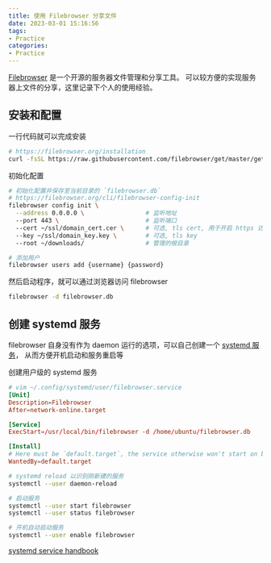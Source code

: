 ```yaml
---
title: 使用 Filebrowser 分享文件 
date: 2023-03-01 15:16:56
tags:
- Practice
categories:
- Practice
---
```


[Filebrowser](https://github.com/filebrowser/filebrowser) 是一个开源的服务器文件管理和分享工具。
可以较方便的实现服务器上文件的分享，这里记录下个人的使用经验。

<!-- more -->

## 安装和配置

一行代码就可以完成安装

```bash
# https://filebrowser.org/installation
curl -fsSL https://raw.githubusercontent.com/filebrowser/get/master/get.sh | bash
```

初始化配置

```bash
# 初始化配置并保存至当前目录的 `filebrowser.db`
# https://filebrowser.org/cli/filebrowser-config-init
filebrowser config init \
  --address 0.0.0.0 \                 # 监听地址
  --port 443 \                        # 监听端口
  --cert ~/ssl/domain_cert.cer \      # 可选, tls cert, 用于开启 https 访问, 不配置则为 http 访问
  --key ~/ssl/domain_key.key \        # 可选, tls key
  --root ~/downloads/                 # 管理的根目录

# 添加用户
filebrowser users add {username} {password}
```

然后启动程序，就可以通过浏览器访问 filebrowser

```bash
filebrowser -d filebrowser.db
```

## 创建 systemd 服务
filebrowser 自身没有作为 daemon 运行的选项，可以自己创建一个 [systemd 服务](https://www.freedesktop.org/software/systemd/man/systemd.service.html)，
从而方便开机启动和服务重启等

创建用户级的 systemd 服务

```conf
# vim ~/.config/systemd/user/filebrowser.service
[Unit]
Description=Filebrowser
After=network-online.target

[Service]
ExecStart=/usr/local/bin/filebrowser -d /home/ubuntu/filebrowser.db

[Install]
# Here must be `default.target`, the service otherwise won't start on boot
WantedBy=default.target
```

```sh
# systemd reload 以识别刚新建的服务
systemctl --user daemon-reload

# 启动服务
systemctl --user start filebrowser  
systemctl --user status filebrowser

# 开机自动启动服务
systemctl --user enable filebrowser
```

[systemd service handbook](https://linuxhandbook.com/create-systemd-services)
